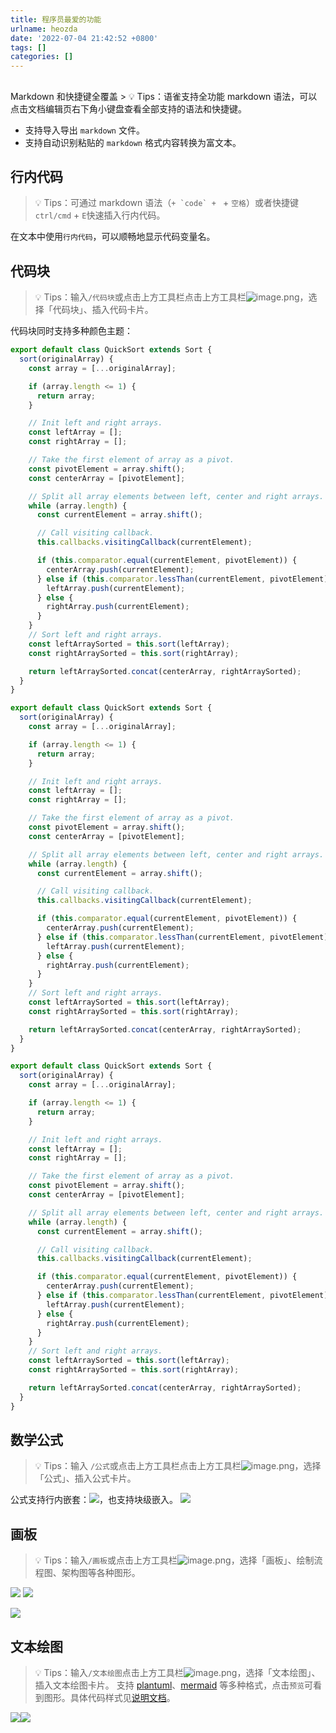 ```yaml
---
title: 程序员最爱的功能
urlname: heozda
date: '2022-07-04 21:42:52 +0800'
tags: []
categories: []
---
```


##

 <meta name="referrer" content="no-referrer" />  
Markdown 和快捷键全覆盖
> 💡 Tips：语雀支持全功能 markdown 语法，可以点击文档编辑页右下角小键盘查看全部支持的语法和快捷键。

- 支持导入导出 `markdown` 文件。
- 支持自动识别粘贴的 `markdown` 格式内容转换为富文本。

## 行内代码

> 💡 Tips：可通过 markdown 语法（`` + `code` +  `` + `空格`）或者快捷键 `ctrl/cmd` + `E`快速插入行内代码。

在文本中使用`行内代码`，可以顺畅地显示代码变量名。

## 代码块

> 💡 Tips：输入`/代码块`或点击上方工具栏点击上方工具栏![image.png](https://cdn.nlark.com/yuque/0/2022/png/519985/1646896088287-c8e7ef6c-2748-40d7-b53f-223b99fc5be5.png#clientId=u8726e0a6-b55e-4&crop=0&crop=0&crop=1&crop=1&from=paste&height=22&id=EuV2b&margin=%5Bobject%20Object%5D&name=image.png&originHeight=22&originWidth=21&originalType=binary∶=1&rotation=0&showTitle=false&size=352&status=done&style=none&taskId=u6adeff07-b08f-4f2a-9a78-84bebd06c32&title=&width=21)，选择「代码块」、插入代码卡片。

代码块同时支持多种颜色主题：

```javascript
export default class QuickSort extends Sort {
  sort(originalArray) {
    const array = [...originalArray];

    if (array.length <= 1) {
      return array;
    }

    // Init left and right arrays.
    const leftArray = [];
    const rightArray = [];

    // Take the first element of array as a pivot.
    const pivotElement = array.shift();
    const centerArray = [pivotElement];

    // Split all array elements between left, center and right arrays.
    while (array.length) {
      const currentElement = array.shift();

      // Call visiting callback.
      this.callbacks.visitingCallback(currentElement);

      if (this.comparator.equal(currentElement, pivotElement)) {
        centerArray.push(currentElement);
      } else if (this.comparator.lessThan(currentElement, pivotElement)) {
        leftArray.push(currentElement);
      } else {
        rightArray.push(currentElement);
      }
    }
    // Sort left and right arrays.
    const leftArraySorted = this.sort(leftArray);
    const rightArraySorted = this.sort(rightArray);

    return leftArraySorted.concat(centerArray, rightArraySorted);
  }
}
```

```javascript
export default class QuickSort extends Sort {
  sort(originalArray) {
    const array = [...originalArray];

    if (array.length <= 1) {
      return array;
    }

    // Init left and right arrays.
    const leftArray = [];
    const rightArray = [];

    // Take the first element of array as a pivot.
    const pivotElement = array.shift();
    const centerArray = [pivotElement];

    // Split all array elements between left, center and right arrays.
    while (array.length) {
      const currentElement = array.shift();

      // Call visiting callback.
      this.callbacks.visitingCallback(currentElement);

      if (this.comparator.equal(currentElement, pivotElement)) {
        centerArray.push(currentElement);
      } else if (this.comparator.lessThan(currentElement, pivotElement)) {
        leftArray.push(currentElement);
      } else {
        rightArray.push(currentElement);
      }
    }
    // Sort left and right arrays.
    const leftArraySorted = this.sort(leftArray);
    const rightArraySorted = this.sort(rightArray);

    return leftArraySorted.concat(centerArray, rightArraySorted);
  }
}
```

```javascript
export default class QuickSort extends Sort {
  sort(originalArray) {
    const array = [...originalArray];

    if (array.length <= 1) {
      return array;
    }

    // Init left and right arrays.
    const leftArray = [];
    const rightArray = [];

    // Take the first element of array as a pivot.
    const pivotElement = array.shift();
    const centerArray = [pivotElement];

    // Split all array elements between left, center and right arrays.
    while (array.length) {
      const currentElement = array.shift();

      // Call visiting callback.
      this.callbacks.visitingCallback(currentElement);

      if (this.comparator.equal(currentElement, pivotElement)) {
        centerArray.push(currentElement);
      } else if (this.comparator.lessThan(currentElement, pivotElement)) {
        leftArray.push(currentElement);
      } else {
        rightArray.push(currentElement);
      }
    }
    // Sort left and right arrays.
    const leftArraySorted = this.sort(leftArray);
    const rightArraySorted = this.sort(rightArray);

    return leftArraySorted.concat(centerArray, rightArraySorted);
  }
}
```

## 数学公式

> 💡 Tips：输入 `/公式`或点击上方工具栏点击上方工具栏![image.png](https://cdn.nlark.com/yuque/0/2022/png/519985/1646896088287-c8e7ef6c-2748-40d7-b53f-223b99fc5be5.png#clientId=u8726e0a6-b55e-4&crop=0&crop=0&crop=1&crop=1&from=paste&height=22&id=Y49Cp&margin=%5Bobject%20Object%5D&name=image.png&originHeight=22&originWidth=21&originalType=binary∶=1&rotation=0&showTitle=false&size=352&status=done&style=none&taskId=u6adeff07-b08f-4f2a-9a78-84bebd06c32&title=&width=21)，选择「公式」、插入公式卡片。

公式支持行内嵌套：![](https://intranetproxy.alipay.com/skylark/lark/__latex/8986e6bf4f4b4ff45d88debcfd9615ca.svg#card=math&code=c%20%3D%20%5Cpm%5Csqrt%7Ba%5E2%20%2B%20b%5E2%7D&id=pBGK4)，也支持块级嵌入。
![](https://intranetproxy.alipay.com/skylark/lark/__latex/45d276c520dbdf5bf9f9f3e4a7e5c480.svg#card=math&code=f%28x%29%3D%5Cint_%7B-%5Cinfty%7D%5E%5Cinfty%5Cwidehat%20f%5Cxi%5C%2Ce%5E%7B2%5Cpi%20i%5Cxi%20x%7D%5C%2Cd%5Cxi%0A&id=FMYMS)

## 画板

> 💡 Tips：输入`/画板`或点击上方工具栏![image.png](https://cdn.nlark.com/yuque/0/2022/png/519985/1646896088287-c8e7ef6c-2748-40d7-b53f-223b99fc5be5.png#clientId=u8726e0a6-b55e-4&crop=0&crop=0&crop=1&crop=1&from=paste&height=22&id=J4UvR&margin=%5Bobject%20Object%5D&name=image.png&originHeight=22&originWidth=21&originalType=binary∶=1&rotation=0&showTitle=false&size=352&status=done&style=none&taskId=u6adeff07-b08f-4f2a-9a78-84bebd06c32&title=&width=21)，选择「画板」、绘制流程图、架构图等各种图形。

![](https://intranetproxy.alipay.com/skylark/lark/0/2022/jpeg/141/1643261198014-1b94d73a-8d53-416b-bc0e-05c2b61793ea.jpeg)
![](https://intranetproxy.alipay.com/skylark/lark/0/2022/jpeg/141/1643260172392-f825fb81-bb39-49eb-982b-2e1467396ba4.jpeg)

![](https://intranetproxy.alipay.com/skylark/lark/0/2022/jpeg/191639/1643010068639-1a764c0a-c6d8-47b1-b23b-a85492813357.jpeg)

## 文本绘图

> 💡 Tips：输入`/文本绘图`点击上方工具栏![image.png](https://cdn.nlark.com/yuque/0/2022/png/519985/1646896088287-c8e7ef6c-2748-40d7-b53f-223b99fc5be5.png#clientId=u8726e0a6-b55e-4&crop=0&crop=0&crop=1&crop=1&from=paste&height=22&id=z0jSW&margin=%5Bobject%20Object%5D&name=image.png&originHeight=22&originWidth=21&originalType=binary∶=1&rotation=0&showTitle=false&size=352&status=done&style=none&taskId=u6adeff07-b08f-4f2a-9a78-84bebd06c32&title=&width=21)，选择「文本绘图」、插入文本绘图卡片。
> 支持 [plantuml](https://plantuml.com/)、[mermaid](https://mermaid-js.github.io/mermaid/#/) 等多种格式，点击`预览`可看到图形。具体代码样式见[说明文档](https://www.yuque.com/yuque/gpvawt/gantt)。

![](https://intranetproxy.alipay.com/skylark/lark/__puml/b11b6192390c95750c4b71c2580ff529.svg#lake_card_v2=eyJ0eXBlIjoicHVtbCIsImNvZGUiOiJAc3RhcnR1bWxcblxuYXV0b251bWJlclxuXG5hY3RvciBcIueUqOaIt1wiIGFzIFVzZXJcbnBhcnRpY2lwYW50IFwi5rWP6KeI5ZmoXCIgYXMgQnJvd3NlclxucGFydGljaXBhbnQgXCLmnI3liqHnq69cIiBhcyBTZXJ2ZXIgI29yYW5nZVxuXG5hY3RpdmF0ZSBVc2VyXG5cblVzZXIgLT4gQnJvd3Nlcjog6L6T5YWlIFVSTFxuYWN0aXZhdGUgQnJvd3NlclxuXG5Ccm93c2VyIC0-IFNlcnZlcjog6K-35rGC5pyN5Yqh5ZmoXG5hY3RpdmF0ZSBTZXJ2ZXJcblxuU2VydmVyIC0-IFNlcnZlcjog5qih5p2_5riy5p-TXG5ub3RlIHJpZ2h0IG9mIFNlcnZlcjog6L-Z5piv5LiA5Liq5rOo6YeKXG5cblNlcnZlciAtPiBCcm93c2VyOiDov5Tlm54gSFRNTFxuZGVhY3RpdmF0ZSBTZXJ2ZXJcblxuQnJvd3NlciAtLT4gVXNlclxuXG5AZW5kdW1sIiwidXJsIjoiaHR0cHM6Ly9pbnRyYW5ldHByb3h5LmFsaXBheS5jb20vc2t5bGFyay9sYXJrL19fcHVtbC9iMTFiNjE5MjM5MGM5NTc1MGM0YjcxYzI1ODBmZjUyOS5zdmciLCJpZCI6Imd5WlBnIiwibWFyZ2luIjp7InRvcCI6dHJ1ZSwiYm90dG9tIjp0cnVlfSwiY2FyZCI6ImRpYWdyYW0ifQ==)![](https://lark-assets-test-aliyun.oss-cn-hangzhou.aliyuncs.com/yuque/__mermaid_v3/743010bfb6962498a4b9a485b60a8305.svg#lake_card_v2=eyJ0eXBlIjoibWVybWFpZCIsImNvZGUiOiJzZXF1ZW5jZURpYWdyYW1cbiAgICBwYXJ0aWNpcGFudCBKb2huXG4gICAgcGFydGljaXBhbnQgQWxpY2VcbiAgICBBbGljZS0-PkpvaG46IEhlbGxvIEpvaG4sIGhvdyBhcmUgeW91P1xuICAgIEpvaG4tLT4-QWxpY2U6IEdyZWF0ISIsInVybCI6Imh0dHBzOi8vbGFyay1hc3NldHMtdGVzdC1hbGl5dW4ub3NzLWNuLWhhbmd6aG91LmFsaXl1bmNzLmNvbS95dXF1ZS9fX21lcm1haWRfdjMvNzQzMDEwYmZiNjk2MjQ5OGE0YjlhNDg1YjYwYTgzMDUuc3ZnIiwiaWQiOiJLQXg5diIsIm1hcmdpbiI6eyJ0b3AiOnRydWUsImJvdHRvbSI6dHJ1ZX0sImNhcmQiOiJkaWFncmFtIn0=)
